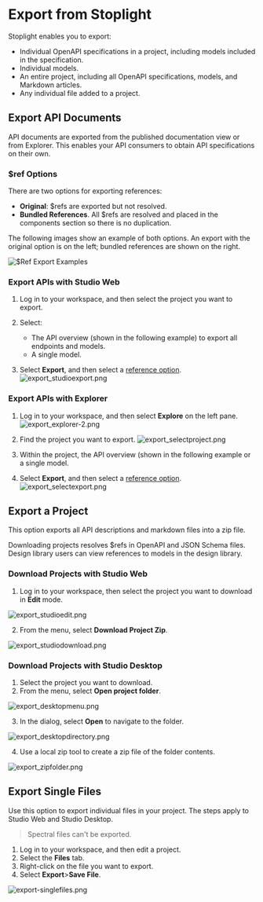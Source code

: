 # Export from Stoplight

Stoplight enables you to export:

* Individual OpenAPI specifications in a project, including models included in the specification.
* Individual models.
* An entire project, including all OpenAPI specifications, models, and Markdown articles. 
* Any individual file added to a project.

## Export API Documents

API documents are exported from the published documentation view or from Explorer. This enables your API consumers to obtain API specifications on their own.

### $ref Options

There are two options for exporting references:

* **Original**: $refs are exported but not resolved.
* **Bundled References**. All $refs are resolved and placed in the components section so there is no duplication.

The following images show an example of both options. An export with the original option is on the left; bundled references are shown on the right.

![$Ref Export Examples](https://stoplight.io/api/v1/projects/cHJqOjI/images/UxXy5sQvKM4)

### Export APIs with Studio Web

1. Log in to your workspace, and then select the project you want to export.

2. Select:
   * The API overview (shown in the following example) to export all endpoints and models.
   * A single model.

3. Select **Export**, and then select a [reference option](#$ref-options).
![export_studioexport.png](../assets/images/export_studioexport.png)

### Export APIs with Explorer

1. Log in to your workspace, and then select **Explore** on the left pane.
![export_explorer-2.png](../assets/images/export_explorer-2.png)

2. Find the project you want to export.
![export_selectproject.png](../assets/images/export_selectproject.png)

3. Within the project, the API overview (shown in the following example or a single model.
4. Select **Export**, and then select a [reference option](#$ref-options).
![export_selectexport.png](../assets/images/export_selectexport.png)

## Export a Project
This option exports all API descriptions and markdown files into a zip file.

Downloading projects resolves $refs in OpenAPI and JSON Schema files. Design library users can view references to models in the design library.

### Download Projects with Studio Web

1. Log in to your workspace, then select the project you want to download in **Edit** mode.

![export_studioedit.png](../assets/images/export_studioedit.png)

2. From the menu, select **Download Project Zip**.

![export_studiodownload.png](../assets/images/export_studiodownload.png)

### Download Projects with Studio Desktop

1. Select the project you want to download.
2. From the menu, select **Open project folder**.

![export_desktopmenu.png](../assets/images/export_desktopmenu.png)

3. In the dialog, select **Open** to navigate to the folder.

![export_desktopdirectory.png](../assets/images/export_desktopdirectory.png)

4. Use a local zip tool to create a zip file of the folder contents.

![export_zipfolder.png](../assets/images/export_zipfolder.png)

## Export Single Files

Use this option to export individual files in your project. The steps apply to Studio Web and Studio Desktop.

> Spectral files can't be exported.

1. Log in to your workspace, and then edit a project.
2. Select the **Files** tab.
3. Right-click on the file you want to export.
4. Select **Export**>**Save File**.

![export-singlefiles.png](../assets/images/export-singlefiles.png)